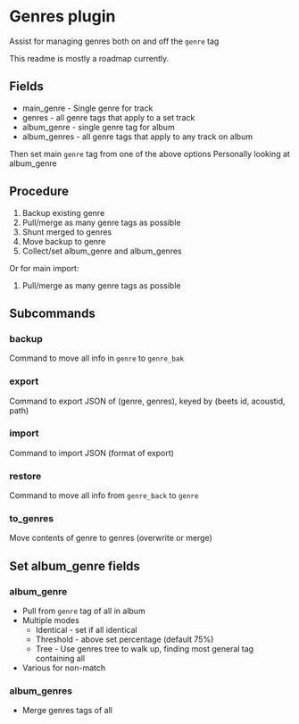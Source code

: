 # Genres plugin

Assist for managing genres both on and off the `genre` tag

This readme is mostly a roadmap currently.

## Fields

- main_genre - Single genre for track
- genres - all genre tags that apply to a set track
- album_genre - single genre tag for album
- album_genres - all genre tags that apply to any track on album

Then set main `genre` tag from one of the above options
Personally looking at album_genre

## Procedure

1. Backup existing genre
2. Pull/merge as many genre tags as possible
3. Shunt merged to genres
4. Move backup to genre
5. Collect/set album_genre and album_genres

Or for main import:

1. Pull/merge as many genre tags as possible

## Subcommands

### backup

Command to move all info in `genre` to `genre_bak`

### export

Command to export JSON of (genre, genres), keyed by (beets id, acoustid, path)

### import

Command to import JSON (format of export)

### restore

Command to move all info from `genre_back` to `genre`

### to_genres

Move contents of genre to genres (overwrite or merge)

## Set album_genre fields

### album_genre

- Pull from `genre` tag of all in album
- Multiple modes
    - Identical - set if all identical
    - Threshold - above set percentage (default 75%)
    - Tree - Use genres tree to walk up, finding most general tag containing all
- Various for non-match

### album_genres

- Merge genres tags of all 

